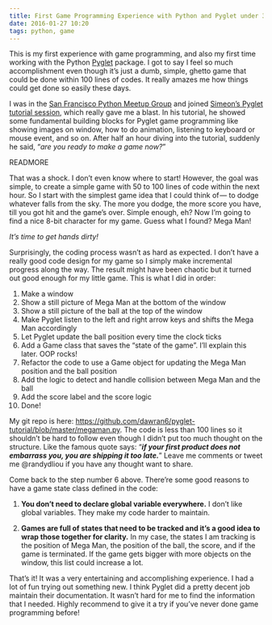```yaml
---
title: First Game Programming Experience with Python and Pyglet under 30 Minutes
date: 2016-01-27 10:20
tags: python, game
---
```


This is my first experience with game programming,
and also my first time working with the
Python [Pyglet](https://bitbucket.org/pyglet/pyglet/wiki/Home) package.
I got to say I feel so much accomplishment even though it’s just a dumb,
simple, ghetto game that could be done within 100 lines of codes.
It really amazes me how things could get done so easily these days.

I was in the [San Francisco Python Meetup Group](http://www.meetup.com/sfpython/)
and joined
[Simeon’s Pyglet tutorial session](http://simeonfranklin.com/talk/pyglet/slides.html),
which really gave me a blast.
In his tutorial, he showed some fundamental building blocks for
Pyglet game programming like showing images on window, how to do animation,
listening to keyboard or mouse event, and so on.
After half an hour diving into the tutorial, suddenly he said,
“_are you ready to make a game now?_”

READMORE

That was a shock. I don’t even know where to start!
However, the goal was simple, to create a simple game with
50 to 100 lines of code within the next hour.
So I start with the simplest game idea that I could think of —
to dodge whatever falls from the sky.
The more you dodge, the more score you have,
till you got hit and the game’s over.
Simple enough, eh?
Now I’m going to find a nice 8-bit character for my game.
Guess what I found? Mega Man!

_It’s time to get hands dirty!_

Surprisingly, the coding process wasn’t as hard as expected.
I don’t have a really good code design for my game so
I simply make incremental progress along the way.
The result might have been chaotic but it turned out
good enough for my little game. This is what I did in order:

1. Make a window
2. Show a still picture of Mega Man at the bottom of the window
3. Show a still picture of the ball at the top of the window
4. Make Pyglet listen to the left and right arrow keys and shifts the Mega Man accordingly
5. Let Pyglet update the ball position every time the clock ticks
6. Add a Game class that saves the “state of the game”. I’ll explain this later. OOP rocks!
7. Refactor the code to use a Game object for updating the Mega Man position and the ball position
8. Add the logic to detect and handle collision between Mega Man and the ball
9. Add the score label and the score logic
10. Done!

My git repo is here: https://github.com/dawran6/pyglet-tutorial/blob/master/megaman.py.
The code is less than 100 lines so it shouldn’t be hard to
follow even though I didn’t put too much thought on the structure.
Like the famous quote says: “___if your first product does not embarrass you,
you are shipping it too late.___”
Leave me comments or tweet me @randydliou if you have any thought want to share.

Come back to the step number 6 above.
There’re some good reasons to have a game state class defined in the code:

1. __You don’t need to declare global variable everywhere.__
I don’t like global variables. They make my code harder to maintain.

2. __Games are full of states that need to be tracked and
it’s a good idea to wrap those together for clarity.__
In my case, the states I am tracking is the position of Mega Man,
the position of the ball, the score, and if the game is terminated.
If the game gets bigger with more objects on the window, this list could increase a lot.

That’s it! It was a very entertaining and accomplishing experience. I had a lot of fun trying out something new. I think Pyglet did a pretty decent job maintain their documentation. It wasn’t hard for me to find the information that I needed. Highly recommend to give it a try if you’ve never done game programming before!
